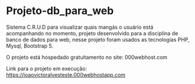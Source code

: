 # Projeto-db_para_web

Sistema C.R.U.D para visualizar quais mangás o usuário está acompanhando no momento, projeto desenvolvido para a disciplina de banco de dados para web, nesse projeto foram usados as tecnologias PHP, Mysql, Bootstrap 5. 

O projeto está hospedado gratuitamento no site: 000webhost.com

Link para o projeto em execução: https://joaovictoralvesteste.000webhostapp.com
